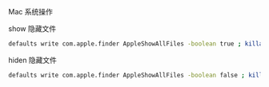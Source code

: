 Mac 系统操作

show 隐藏文件
```sh
defaults write com.apple.finder AppleShowAllFiles -boolean true ; killall Finder
```

hiden 隐藏文件
```sh
defaults write com.apple.finder AppleShowAllFiles -boolean false ; killall Finder
```